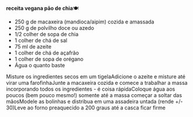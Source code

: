 **receita vegana pão de chia**:plate_with_cutlery:

- 250 g de macaxeira (mandioca/aipim) cozida e amassada
- 250 g de polvilho doce ou azedo
- 1/2 colher de sopa de chia
- 1 colher de chá de sal
- 75 ml de azeite
- 1 colher de chá de açafrão
- 1 colher de sopa de orégano
- Água o quanto baste



Misture os ingredientes secos em um tigelaAdicione o azeite e misture até virar uma farofinhaJunte a macaxeira cozida e comece a trabalhar a massa incorporando todos os ingredientes - é coisa rápidaColoque água aos poucos (bem pouco mesmo!) somente até a massa começar a soltar das mãosModele as bolinhas e distribua em uma assadeira untada (rende +/- 30)Leve ao forno preaquecido a 200 graus até a casca ficar firme